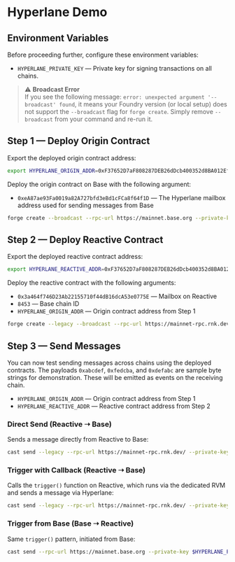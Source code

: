 # Hyperlane Demo

## Environment Variables

Before proceeding further, configure these environment variables:

* `HYPERLANE_PRIVATE_KEY` — Private key for signing transactions on all chains.

> ⚠️ **Broadcast Error**  
> If you see the following message: `error: unexpected argument '--broadcast' found`, it means your Foundry version (or local setup) does not support the `--broadcast` flag for `forge create`. Simply remove `--broadcast` from your command and re-run it.

## Step 1 — Deploy Origin Contract

Export the deployed origin contract address:

```bash
export HYPERLANE_ORIGIN_ADDR=0xF37652D7aF808287DEB26dDcb400352d8BA012Ef
```

Deploy the origin contract on Base with the following argument:

- `0xeA87ae93Fa0019a82A727bfd3eBd1cFCa8f64f1D` — The Hyperlane mailbox address used for sending messages from Base

```bash
forge create --broadcast --rpc-url https://mainnet.base.org --private-key $HYPERLANE_PRIVATE_KEY src/demos/hyperlane/HyperlaneOrigin.sol:HyperlaneOrigin --constructor-args 0xeA87ae93Fa0019a82A727bfd3eBd1cFCa8f64f1D
```

## Step 2 — Deploy Reactive Contract

Export the deployed reactive contract address:

```bash
export HYPERLANE_REACTIVE_ADDR=0xF37652D7aF808287DEB26dDcb400352d8BA012Ef
```

Deploy the reactive contract with the following arguments:

- `0x3a464f746D23Ab22155710f44dB16dcA53e0775E` — Mailbox on Reactive
- `8453` — Base chain ID
- `HYPERLANE_ORIGIN_ADDR` — Origin contract address from Step 1

```bash
forge create --legacy --broadcast --rpc-url https://mainnet-rpc.rnk.dev/ --private-key $HYPERLANE_PRIVATE_KEY src/demos/hyperlane/HyperlaneReactive.sol:HyperlaneReactive --value 0.2ether --constructor-args 0x3a464f746D23Ab22155710f44dB16dcA53e0775E 8453 $HYPERLANE_ORIGIN_ADDR
```

## Step 3 — Send Messages

You can now test sending messages across chains using the deployed contracts. The payloads `0xabcdef`, `0xfedcba`, and `0xdefabc` are sample byte strings for demonstration. These will be emitted as events on the receiving chain.

- `HYPERLANE_ORIGIN_ADDR` — Origin contract address from Step 1
- `HYPERLANE_REACTIVE_ADDR` — Reactive contract address from Step 2

### Direct Send (Reactive ➝ Base)

Sends a message directly from Reactive to Base:

```bash
cast send --legacy --rpc-url https://mainnet-rpc.rnk.dev/ --private-key $HYPERLANE_PRIVATE_KEY $HYPERLANE_REACTIVE_ADDR "send(bytes)" 0xabcdef
```

### Trigger with Callback (Reactive ➝ Base)

Calls the `trigger()` function on Reactive, which runs via the dedicated RVM and sends a message via Hyperlane:

```bash
cast send --legacy --rpc-url https://mainnet-rpc.rnk.dev/ --private-key $HYPERLANE_PRIVATE_KEY $HYPERLANE_REACTIVE_ADDR "trigger(bytes)" 0xfedcba
```

### Trigger from Base (Base ➝ Reactive)

Same `trigger()` pattern, initiated from Base:

```bash
cast send --rpc-url https://mainnet.base.org --private-key $HYPERLANE_PRIVATE_KEY $HYPERLANE_ORIGIN_ADDR "trigger(bytes)" 0xdefabc
```

